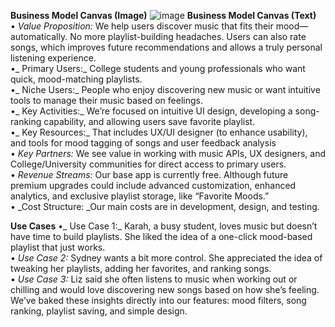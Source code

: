 **Business Model Canvas (Image)**
![image](https://github.com/user-attachments/assets/044a799d-4b28-41d6-96ef-248d219e3c13)
**Business Model Canvas (Text)** <br>
•	_Value Proposition:_ We help users discover music that fits their mood—automatically. No more playlist-building headaches. Users can also rate songs, which improves future recommendations and allows a truly personal listening experience. <br>
•_	Primary Users:_ College students and young professionals who want quick, mood-matching playlists.<br>
•_	Niche Users:_ People who enjoy discovering new music or want intuitive tools to manage their music based on feelings.<br>
•_	Key Activities:_ We’re focused on intuitive UI design, developing a song-ranking capability, and allowing users save favorite playlist.<br>
•_	Key Resources:_ That includes UX/UI designer (to enhance usability), and tools for mood tagging of songs and user feedback analysis<br>
•	_Key Partners:_ We see value in working with music APIs, UX designers, and College/University communities for direct access to primary users.<br>
•	_Revenue Streams:_ Our base app is currently free. Although future premium upgrades could include advanced customization, enhanced analytics, and exclusive playlist storage, like “Favorite Moods.”<br>
•	_Cost Structure: _Our main costs are in development, design, and testing. <br>

**Use Cases**
•_	Use Case 1:_ Karah, a busy student, loves music but doesn’t have time to build playlists. She liked the idea of a one-click mood-based playlist that just works. <br>
•	_Use Case 2:_ Sydney wants a bit more control. She appreciated the idea of tweaking her playlists, adding her favorites, and ranking songs. <br>
•	_Use Case 3:_ Liz said she often listens to music when working out or chilling and would love discovering new songs based on how she’s feeling. <br>
We’ve baked these insights directly into our features: mood filters, song ranking, playlist saving, and simple design. <br>
